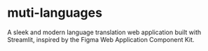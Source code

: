 # muti-languages
A sleek and modern language translation web application built with Streamlit, inspired by the Figma Web Application Component Kit.
